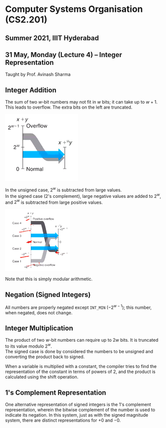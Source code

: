 # Computer Systems Organisation (CS2.201)
## Summer 2021, IIIT Hyderabad
## 31 May, Monday (Lecture 4) – Integer Representation

Taught by Prof. Avinash Sharma

## Integer Addition
The sum of two $w$-bit numbers may not fit in $w$ bits; it can take up to $w+1$. This leads to overflow. The extra bits on the left are truncated.

![Unsigned Overflow](uoverflow.png)

In the unsigned case, $2^w$ is subtracted from large values.  
In the signed case (2's complement), large negative values are added to $2^w$, and $2^w$ is subtracted from large positive values.  

![Signed Overflow](soverflow.png)

Note that this is simply modular arithmetic.  

## Negation (Signed Integers)
All numbers are properly negated except `INT_MIN` ($-2^{w-1}$); this number, when negated, does not change.

## Integer Multiplication
The product of two $w$-bit numbers can require up to $2w$ bits. It is truncated to its value modulo $2^w$.  
The signed case is done by considered the numbers to be unsigned and converting the product back to signed.  

When a variable is multiplied with a constant, the compiler tries to find the representation of the constant in terms of powers of 2, and the product is calculated using the shift operation.  

## 1's Complement Representation
One alternative representation of signed integers is the 1's complement representation, wherein the bitwise complement of the number is used to indicate its negation. In this system, just as with the signed magnitude system, there are distinct representations for $+0$ and $-0$.  
